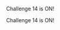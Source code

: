<!-- //Making this file for Challenge 14 -> 2nd commit -->
Challenge 14 is ON!
<!-- //Making this file for Challenge 14 -> 3rd commit -->
Challenge 14 is ON!
